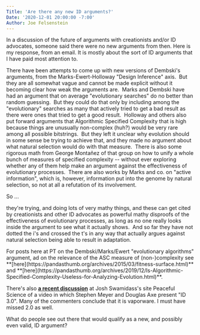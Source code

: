 ```yaml
---
Title: 'Are there any new ID arguments?'
Date: '2020-12-01 20:00:00 -7:00'
Author: Joe Felsenstein
---
```


In a discussion of the future of arguments with creationists and/or ID advocates, someone said there were no new arguments from then.  Here is my response, from an email.  It is mostly about the sort of ID arguments that I have paid most attention to.
<p>
There have been attempts to come up with new versions of Dembski's arguments, from the Marks-Ewert-Holloway "Design Inference" axis.  But they are all somewhat vague and cannot be made explicit without it becoming clear how weak the arguments are.  Marks and Dembski have had an argument that on average "evolutionary searches" do no better than random guessing.  But they could do that only by including among the "evolutionary" searches as many that actively tried to get a bad result as there were ones that tried to get a good result.  Holloway and others also put forward arguments that Algorithmic Specified Complexity that is high because things are unusually non-complex (huh?) would be very rare among all possible bitstrings.  But they left it unclear why evolution should in some sense be trying to achieve that, and they made no argument about what natural selection would do with that measure.  There is also some rigorous math from George Monta&ntilde;ez of that group on how to unify a whole bunch of measures of specified complexity -- without ever exploring whether any of them help make an argument against the effectiveness of evolutionary processes.  There are also works by Marks and co. on "active information", which is, however, information put into the genome by natural selection, so not at all a refutation of its involvement.
<p>
So ...

<!--more-->

they're trying, and doing lots of very mathy things, and these can get cited by creationists and other ID advocates as powerful mathy disproofs of the effectiveness of evolutionary processes, as long as no one really looks inside the argument to see what it actually shows.  And so far they have not dotted the i's and crossed the t's in any way that actually argues against natural selection being able to result in
adaptation.
<p>
For posts here at PT on the Dembski/Marks/Ewert "evolutionary algorithms" argument, ad on the relevance of the ASC measure of (non-)complexity see **[here](https://pandasthumb.org/archives/2015/03/fitness-surface.html)** and **[here](https://pandasthumb.org/archives/2019/12/Is-Algorithmic-Specified-Complexity-Useless-for-Analyzing-Evolution.html)**.
<p>
There's also <a href="https://discourse.peacefulscience.org/t/intelligent-design-1-0-2-0-3-0-and-beyond/12588"><strong>a recent discussion</strong></a> at Josh Swamidass's site Peaceful Science of a video in which Stephen Meyer and Douglas Axe present "ID 3.0". Many of the commenters conclude that it is vaporware.  I must have missed 2.0 as well.
<p>
What do people see out there that would qualify as a new, and possibly even valid, ID argument?  
